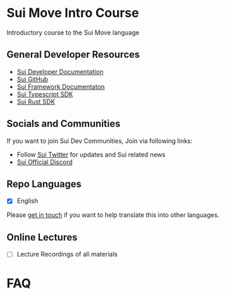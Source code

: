 # Sui Move Intro Course

Introductory course to the Sui Move language

## General Developer Resources

- [Sui Developer Documentation](https://docs.sui.io/build)
- [Sui GitHub](https://github.com/MystenLabs/sui)
- [Sui Framework Documentaton](https://github.com/MystenLabs/sui/tree/main/crates/sui-framework/docs)
- [Sui Typescript SDK](https://github.com/MystenLabs/sui/tree/main/sdk/typescript)
- [Sui Rust SDK](https://github.com/MystenLabs/sui/tree/main/crates/sui-sdk)

## Socials and Communities

If you want to join Sui Dev Communities, Join via following links:

- Follow [Sui Twitter](https://twitter.com/SuiNetwork) for updates and Sui related news
- [Sui Official Discord](https://discord.gg/sui)

## Repo Languages

- [x] English

Please [get in touch](mailto:henry@mystenlabs.com) if you want to help translate this into other languages. 

## Online Lectures

- [ ] Lecture Recordings of all materials

# FAQ